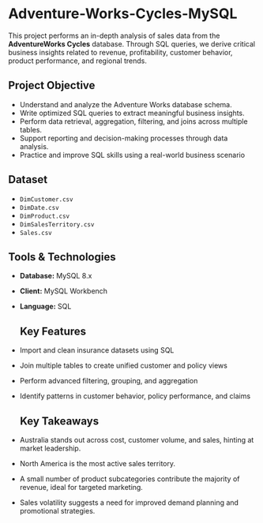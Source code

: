 # Adventure-Works-Cycles-MySQL

This project performs an in-depth analysis of sales data from the **AdventureWorks Cycles** database. Through SQL queries, we derive critical business insights related to revenue, 
profitability, customer behavior, product performance, and regional trends.

## Project Objective

- Understand and analyze the Adventure Works database schema.
- Write optimized SQL queries to extract meaningful business insights.
- Perform data retrieval, aggregation, filtering, and joins across multiple tables.
- Support reporting and decision-making processes through data analysis.
- Practice and improve SQL skills using a real-world business scenario

## Dataset

- `DimCustomer.csv`
- `DimDate.csv`
- `DimProduct.csv`
- `DimSalesTerritory.csv`
- `Sales.csv`

## Tools & Technologies

- **Database:** MySQL 8.x
- **Client:** MySQL Workbench 
- **Language:** SQL

  ## Key Features

- Import and clean insurance datasets using SQL
- Join multiple tables to create unified customer and policy views
- Perform advanced filtering, grouping, and aggregation
- Identify patterns in customer behavior, policy performance, and claims

   ## Key Takeaways

- Australia stands out across cost, customer volume, and sales, hinting at market leadership.
- North America is the most active sales territory.
- A small number of product subcategories contribute the majority of revenue, ideal for targeted marketing.
- Sales volatility suggests a need for improved demand planning and promotional strategies.
